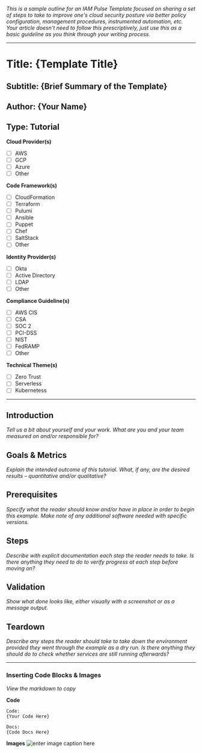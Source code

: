 *This is a sample outline for an IAM Pulse Template focused on sharing a set of steps to take to improve one's cloud security posture via better policy configuration, management procedures, instrumented automation, etc. Your article doesn't need to follow this prescriptively, just use this as a basic guideline as you think through your writing process.*

----

# Title: {Template Title}
## Subtitle: {Brief Summary of the Template}
## Author: {Your Name}
## Type: Tutorial

**Cloud Provider(s)**
 - [ ] AWS
 - [ ] GCP
 - [ ] Azure
 - [ ] Other

**Code Framework(s)**
 - [ ] CloudFormation
 - [ ] Terraform
 - [ ] Pulumi
 - [ ] Ansible
 - [ ] Puppet
 - [ ] Chef
 - [ ] SaltStack
 - [ ] Other

**Identity Provider(s)**
 - [ ] Okta
 - [ ] Active Directory
 - [ ] LDAP
 - [ ] Other

**Compliance Guideline(s)**
 - [ ] AWS CIS
 - [ ] CSA
 - [ ] SOC 2
 - [ ] PCI-DSS
 - [ ] NIST
 - [ ] FedRAMP
 - [ ] Other

**Technical Theme(s)**
 - [ ] Zero Trust
 - [ ] Serverless
 - [ ] Kubernetess

----

## Introduction
*Tell us a bit about yourself and your work. What are you and your team measured on and/or responsible for?*

## Goals & Metrics
*Explain the intended outcome of this tutorial. What, if any, are the desired results – quantitative and/or qualitative?*

## Prerequisites
*Specify what the reader should know and/or have in place in order to begin this example. Make note of any additional software needed with specific versions.*

## Steps
*Describe with explicit documentation each step the reader needs to take. Is there anything they need to do to verify progress at each step before moving on?*

## Validation
*Show what done looks like, either visually with a screenshot or as a message output.* 

## Teardown
*Describe any steps the reader should take to take down the environment provided they went through the example as a dry run. Is there anything they should do to check whether services are still running afterwards?*

----

### Inserting Code Blocks & Images
*View the markdown to copy*

**Code**

```
Code:
{Your Code Here}
```
```
Docs:
{Code Docs Here}
```

**Images**
![enter image caption here](https://i.picsum.photos/id/864/200/200.jpg?hmac=enPW23d2MpTvv2RfL7CtuO_cKSvCg4DGCYtNPc4-48M)
